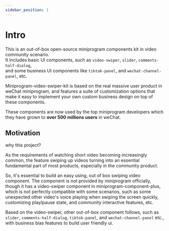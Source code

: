 ```yaml
---
sidebar_position: 1
---
```


# Intro

This is an out-of-box open-source miniprogram components kit in video community scenario.  
It includes basic UI components, such as `video-swiper`, `slider`, `comments-half-dialog`,  
and some business UI components like `tiktok-panel`, and `wechat-channel-panel`, etc.

Miniprogram-video-swiper-kit is based on the real massive user product in weChat miniprogram, and
features a suite of customization options that make it easy to implement your own custom business
design on top of these components.

These components are now used by the top miniprogram developers
which they have grown to **over 500 millions users** in weChat.

## Motivation

why this project?

As the requirements of watching short video becoming increasingly common,
the feature swiping up videos turning into an essential fundamental part of most products,
especially in the community product.

So, it's essential to build an easy using, out of box swiping video component. The component is not provided
by miniprogram officially, though it has a video-swiper component in miniprogram-component-plus, which is not perfectly
compatible with some scenarios, such as some unexpected other video's voice playing when swiping the screen quickly,
customizing play/pause state, and community interactive features, etc.

Based on the video-swiper, other out-of-box component follows, such as `slider`, `comments-half-dialog`, `tiktok-panel`,
and `wechat-channel-panel` etc., with business bias features to build user friendly ui.
